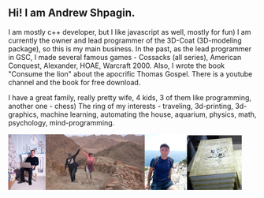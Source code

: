 ## Hi! I am Andrew Shpagin.

I am mostly c++ developer, but I like javascript as well, mostly for fun)
I am currently the owner and lead programmer of the 3D-Coat (3D-modeling package), so this is my main business. In the past, as the lead programmer in GSC, I made several famous games - Cossacks (all series), American Conquest, Alexander, HOAE, Warcraft 2000. Also, I wrote the book "Consume the lion" about the apocrific Thomas Gospel. There is a youtube channel and the book for free download.

I have a great family, really pretty wife, 4 kids, 3 of them like programming, another one - chess)
The ring of my interests - traveling, 3d-printing, 3d-graphics, machine learning, automating the house, aquarium, physics, math, psychology, mind-programming.
<div style="display: table"><img style="width:15%" src="LikeABoss.jpg" /> <img style="width:40%" src="MosesMountain.jpg" /> <img style="width:17%" src="OnTheTop.jpg" /> <img style="width:22%" src="book.png" /></div>
